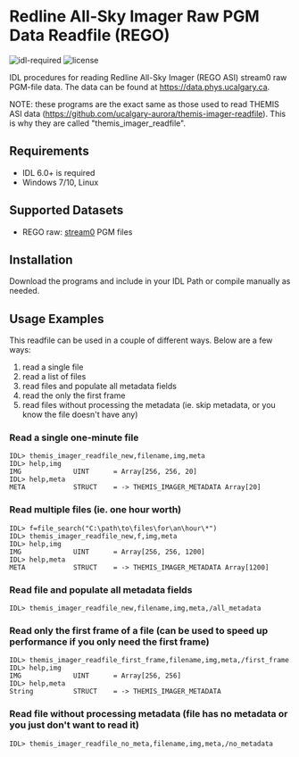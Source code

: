 # Redline All-Sky Imager Raw PGM Data Readfile (REGO)

![idl-required](https://img.shields.io/badge/IDL-6.0%2B-lightgrey)
![license](https://img.shields.io/badge/license-MIT-brightgreen)

IDL procedures for reading Redline All-Sky Imager (REGO ASI) stream0 raw PGM-file data. The data can be found at https://data.phys.ucalgary.ca. 

NOTE: these programs are the exact same as those used to read THEMIS ASI data (https://github.com/ucalgary-aurora/themis-imager-readfile). This is why they are called "themis_imager_readfile".

## Requirements

- IDL 6.0+ is required
- Windows 7/10, Linux

## Supported Datasets

- REGO raw: [stream0](https://data.phys.ucalgary.ca/sort_by_project/GO-Canada/REGO/stream0) PGM files

## Installation

Download the programs and include in your IDL Path or compile manually as needed.

## Usage Examples

This readfile can be used in a couple of different ways. Below are a few ways:

1) read a single file
2) read a list of files
3) read files and populate all metadata fields
4) read the only the first frame
5) read files without processing the metadata (ie. skip metadata, or you know the file doesn't have any)

### Read a single one-minute file

```
IDL> themis_imager_readfile_new,filename,img,meta
IDL> help,img
IMG             UINT      = Array[256, 256, 20]
IDL> help,meta
META            STRUCT    = -> THEMIS_IMAGER_METADATA Array[20]
```

### Read multiple files (ie. one hour worth)

```
IDL> f=file_search("C:\path\to\files\for\an\hour\*")
IDL> themis_imager_readfile_new,f,img,meta
IDL> help,img
IMG             UINT      = Array[256, 256, 1200]
IDL> help,meta
META            STRUCT    = -> THEMIS_IMAGER_METADATA Array[1200]
```

### Read file and populate all metadata fields

```
IDL> themis_imager_readfile_new,filename,img,meta,/all_metadata
```

### Read only the first frame of a file (can be used to speed up performance if you only need the first frame)

```
IDL> themis_imager_readfile_first_frame,filename,img,meta,/first_frame
IDL> help,img
IMG             UINT      = Array[256, 256]
IDL> help,meta
String          STRUCT    = -> THEMIS_IMAGER_METADATA
```

### Read file without processing metadata (file has no metadata or you just don't want to read it)

```
IDL> themis_imager_readfile_no_meta,filename,img,meta,/no_metadata
```
